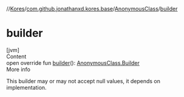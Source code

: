 //[Kores](../../index.md)/[com.github.jonathanxd.kores.base](../index.md)/[AnonymousClass](index.md)/[builder](builder.md)



# builder  
[jvm]  
Content  
open override fun [builder](builder.md)(): [AnonymousClass.Builder](-builder/index.md)  
More info  


This builder may or may not accept null values, it depends on implementation.

  



